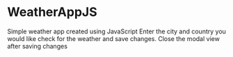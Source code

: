 # WeatherAppJS

Simple weather app created using JavaScript
Enter the city and country you would like check for the weather and save changes. 
Close the modal view after saving changes
